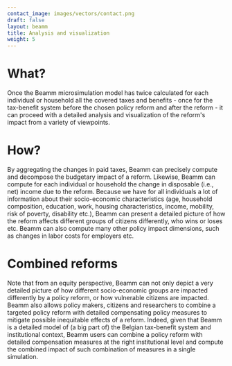 ```yaml
---
contact_image: images/vectors/contact.png
draft: false
layout: beamm
title: Analysis and visualization
weight: 5
---
```


# What?
Once the Beamm microsimulation model has twice calculated for each individual or household all the covered taxes and benefits - once for the tax-benefit system before the chosen policy reform and after the reform - it can proceed with a detailed analysis and visualization of the reform's impact from a variety of viewpoints. 
# How?
By aggregating the changes in paid taxes, Beamm can precisely compute and decompose the budgetary impact of a reform. Likewise, Beamm can compute for each individual or household the change in disposable (i.e., net) income due to the reform. Because we have for all individuals a lot of information about  their socio-economic characteristics (age, household composition, education, work, housing characteristics, income, mobility, risk of poverty, disability etc.), Beamm can present a detailed picture of how the reform affects different groups of citizens differently, who wins or loses etc. Beamm can also compute many other policy impact dimensions, such as changes in labor costs for employers etc.  
# Combined reforms
Note that from an equity perspective, Beamm can not only depict a very detailed picture of how different socio-economic groups are impacted differently by a policy reform, or how vulnerable citizens are impacted. Beamm also allows policy makers, citizens and researchers to combine a targeted policy reform with detailed compensating policy measures to mitigate possible inequitable effects of a reform. Indeed, given that Beamm is a detailed model of (a big part of) the Belgian tax-benefit system and institutional context, Beamm users can combine a policy reform with detailed compensation measures at the right institutional level and compute the combined impact of such combination of measures in a single simulation. 
